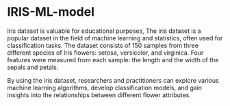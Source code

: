 # IRIS-ML-model
Iris dataset is valuable for educational purposes, The iris dataset is a popular dataset in the field of machine learning and statistics, often used for classification tasks. The dataset consists of 150 samples from three different species of Iris flowers: setosa, versicolor, and virginica. Four features were measured from each sample: the length and the width of the sepals and petals.

By using the iris dataset, researchers and practitioners can explore various machine learning algorithms, develop classification models, and gain insights into the relationships between different flower attributes.
